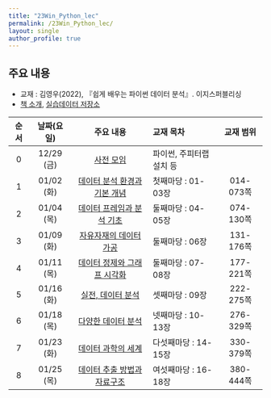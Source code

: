 ```yaml
---
title: "23Win_Python_lec"
permalink: /23Win_Python_lec/
layout: single
author_profile: true
---
```


## 주요 내용

- 교재 : 김영우(2022), 『쉽게 배우는 파이썬 데이터 분석』. 이지스퍼블리싱
- [책 소개](http://www.easyspub.co.kr/20_Menu/BookView/515/PUB#tab04), [실습데이터 저장소](https://github.com/youngwoos/Doit_Python)

| 순서 | 날짜(요일) |                          주요 내용                           | 교재 목차                | 교재 범위 |
| :--: | :--------: | :----------------------------------------------------------: | :----------------------- | :-------: |
|  0   | 12/29 (금) | [사전 모임](http://hursoo.github.io/23win_pylec_00_0_outline/) | 파이썬, 주피터랩 설치 등 |           |
|  1   | 01/02 (화) |  [데이터 분석 환경과 기본 개념](2023win_python_lec_01.html)  | 첫째마당 : 01-03장       | 014-073쪽 |
|  2   | 01/04 (목) |   [데이터 프레임과 분석 기초](2023win_python_lec_02.html)    | 둘째마당 : 04-05장       | 074-130쪽 |
|  3   | 01/09 (화) |     [자유자재의 데이터 가공](2023win_python_lec_03.html)     | 둘째마당 : 06장          | 131-176쪽 |
|  4   | 01/11 (목) |  [데이터 정제와 그래프 시각화](2023win_python_lec_04.html)   | 둘째마당 : 07-08장       | 177-221쪽 |
|  5   | 01/16 (화) |       [실전, 데이터 분석](2023win_python_lec_05.html)        | 셋째마당 : 09장          | 222-275쪽 |
|  6   | 01/18 (목) |       [다양한 데이터 분석](2023win_python_lec_06.html)       | 넷째마당 : 10-13장       | 276-329쪽 |
|  7   | 01/23 (화) |       [데이터 과학의 세계](2023win_python_lec_07.html)       | 다섯째마당 : 14-15장     | 330-379쪽 |
|  8   | 01/25 (목) |  [데이터 추출 방법과 자료구조](2023win_python_lec_08.html)   | 여섯째마당 : 16-18장     | 380-444쪽 |
